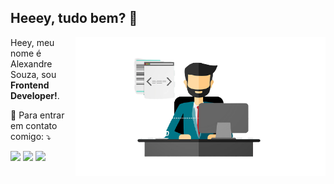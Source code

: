 ## Heeey, tudo bem?  👋

<img src="./image.png" min-width="400px" max-width="400px" width="400px" align="right" alt="Computador iuriCode">

<p align="left"> 
  Heey, meu nome é Alexandre Souza, sou <strong>Frontend Developer!</strong>.<br>
  
</p>

<p align="left">
  💌 Para entrar em contato comigo: ⤵️
</p>

<p align="left">
  <a href="mailto:alexandreifto2@gmail.com" alt="Gmail" target="_blank">
  <img src="https://img.shields.io/badge/-Gmail-FF0000?style=flat-square&labelColor=FF0000&logo=gmail&logoColor=white" /></a>

  <a href="https://www.linkedin.com/in/alexandre-souza-273986191/" alt="Linkedin" target="_blank">
  <img src="https://img.shields.io/badge/-Linkedin-0e76a8?style=flat-square&logo=Linkedin&logoColor=white" /></a>

  <a href="https://www.instagram.com/alexandresantos.me/" alt="Instagram" target="_blank">
  <img src="https://img.shields.io/badge/-Instagram-DF0174?style=flat-square&labelColor=4285F4&logo=instagram&logoColor=white" /></a>
</p>  

